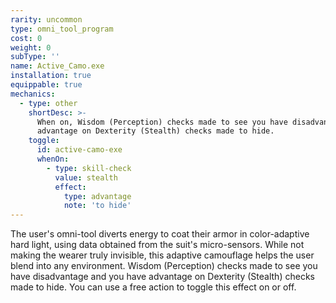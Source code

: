 ```yaml
---
rarity: uncommon
type: omni_tool_program
cost: 0
weight: 0
subType: ''
name: Active_Camo.exe
installation: true
equippable: true
mechanics:
  - type: other
    shortDesc: >-
      When on, Wisdom (Perception) checks made to see you have disadvantage and you have
      advantage on Dexterity (Stealth) checks made to hide.
    toggle:
      id: active-camo-exe
      whenOn:
        - type: skill-check
          value: stealth
          effect:
            type: advantage
            note: 'to hide'
---
```

The user's omni-tool diverts energy to coat their armor in color-adaptive hard light, using
data obtained from the suit's micro-sensors. While not making the wearer truly invisible, this adaptive camouflage helps
the user blend into any environment. Wisdom (Perception) checks made to see you have disadvantage and you have
advantage on Dexterity (Stealth) checks made to hide. You can use a free action to toggle this effect on or off.
